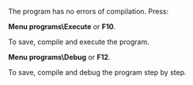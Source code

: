 The program has no errors of compilation. Press:

**Menu programs\Execute** or **F10**.

To save, compile and execute the program.

**Menu programs\Debug** or **F12**.

To save, compile and debug the program step by step.

